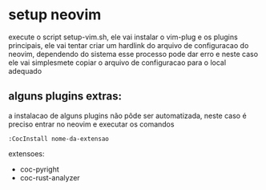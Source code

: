 setup neovim
============

execute o script setup-vim.sh, ele vai instalar o vim-plug e os plugins principais, ele vai tentar criar um hardlink do arquivo
de configuracao do neovim, dependendo do sistema esse processo pode dar erro e neste caso ele vai simplesmete copiar
o arquivo de configuracao para o local adequado

alguns plugins extras:
----------------------
a instalacao de alguns plugins não pôde ser automatizada, neste caso é preciso entrar no neovim e executar os comandos
```console
:CocInstall nome-da-extensao
```
extensoes:
* coc-pyright
* coc-rust-analyzer

